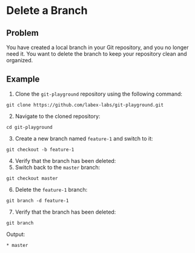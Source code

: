 # Delete a Branch

## Problem

You have created a local branch in your Git repository, and you no longer need it. You want to delete the branch to keep your repository clean and organized.

## Example

1. Clone the `git-playground` repository using the following command:
```shell
git clone https://github.com/labex-labs/git-playground.git
```
2. Navigate to the cloned repository:
```shell
cd git-playground
```
3. Create a new branch named `feature-1` and switch to it:
```shell
git checkout -b feature-1
```
4. Verify that the branch has been deleted:
5. Switch back to the `master` branch:
```shell
git checkout master
```
6. Delete the `feature-1` branch:
```shell
git branch -d feature-1
```
7. Verify that the branch has been deleted:
```shell
git branch
```

Output:

```
* master
```
